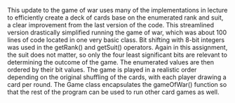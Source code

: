 This update to the game of war uses many of the implementations in lecture to efficiently create a deck of cards base on
the enumerated rank and suit, a clear improvement from the last version of the code.  This streamlined version drastically
simplified running the game of war, which was about 100 lines of code located in one very basic class.  Bit shifting with 
8-bit integers was used in the getRank() and getSuit() operators.  Again in this assignment, the suit does not matter, so 
only the four least significant bits are relevant to determining the outcome of the game.  The enumerated values are then
ordered by their bit values.  The game is played in a realistic order depending on the original shuffling of the cards,
with each player drawing a card per round.  The Game class encapsulates the gameOfWar() function so that the rest of the
program can be used to run other card games as well.
